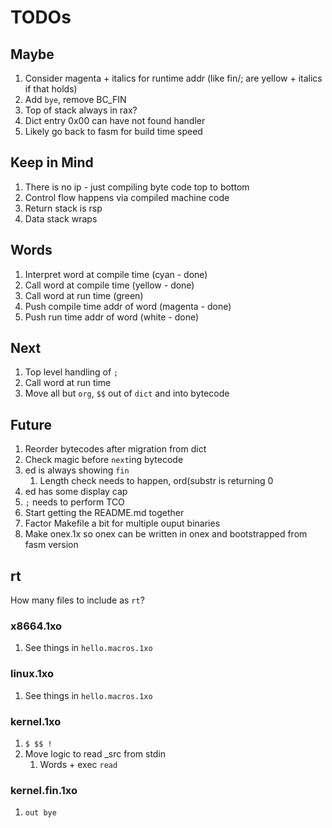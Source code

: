 # TODOs

## Maybe

1. Consider magenta + italics for runtime addr (like fin/; are yellow + italics if that holds)
1. Add `bye`, remove BC_FIN
1. Top of stack always in rax?
1. Dict entry 0x00 can have not found handler
1. Likely go back to fasm for build time speed

## Keep in Mind

1. There is no ip - just compiling byte code top to bottom
1. Control flow happens via compiled machine code
1. Return stack is rsp
1. Data stack wraps

## Words

1. Interpret word at compile time (cyan - done)
1. Call word at compile time (yellow - done)
1. Call word at run time (green)
1. Push compile time addr of word (magenta - done)
1. Push run time addr of word (white - done)

## Next

1. Top level handling of `;`
1. Call word at run time
1. Move all but `org`, `$$` out of `dict` and into bytecode

## Future

1. Reorder bytecodes after migration from dict
1. Check magic before `next`ing bytecode
1. ed is always showing `fin`
   1. Length check needs to happen, ord(substr is returning 0
1. ed has some display cap
1. `;` needs to perform TCO
1. Start getting the README.md together
1. Factor Makefile a bit for multiple ouput binaries
1. Make onex.1x so onex can be written in onex and bootstrapped from fasm version

## rt

How many files to include as `rt`?

### x8664.1xo

1. See things in `hello.macros.1xo`

### linux.1xo

1. See things in `hello.macros.1xo`

### kernel.1xo

1. `$ $$ !`
1. Move logic to read _src from stdin
   1. Words + exec `read`

### kernel.fin.1xo

1. `out bye`
